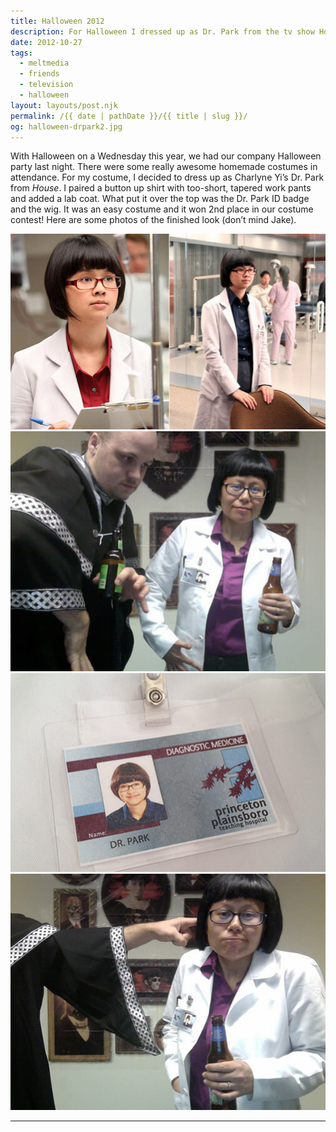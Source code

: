 ```yaml
---
title: Halloween 2012
description: For Halloween I dressed up as Dr. Park from the tv show House.
date: 2012-10-27
tags: 
  - meltmedia
  - friends
  - television
  - halloween
layout: layouts/post.njk
permalink: /{{ date | pathDate }}/{{ title | slug }}/
og: halloween-drpark2.jpg
---
```


With Halloween on a Wednesday this year, we had our company Halloween party last night. There were some really awesome homemade costumes in attendance. For my costume, I decided to dress up as Charlyne Yi’s Dr. Park from _House_. I paired a button up shirt with too-short, tapered work pants and added a lab coat. What put it over the top was the Dr. Park ID badge and the wig. It was an easy costume and it won 2nd place in our costume contest! Here are some photos of the finished look (don’t mind Jake).

![Charlyne Yi as Dr. Park](/img/halloween-drpark1.jpg)![me dressed as Dr. Park with my friend Jake](/img/halloween-drpark2.jpg)![fake ID badge](/img/halloween-drpark4.jpg)![me as Dr. Park](/img/halloween-drpark3.jpg)

---
